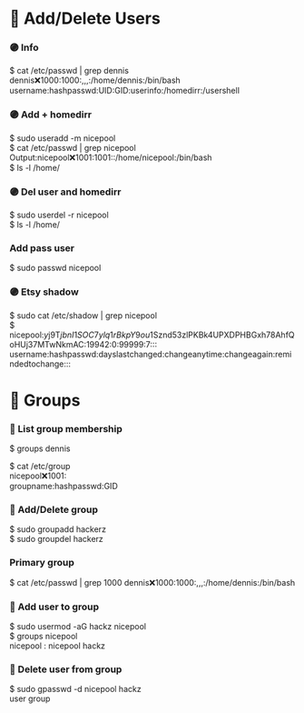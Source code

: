 # 👥 Add/Delete Users

### 🟣 Info 
$ cat /etc/passwd | grep dennis\
dennis:x:1000:1000:,,,:/home/dennis:/bin/bash\
username:hashpasswd:UID:GID:userinfo:/homedirr:/usershell

### 🟣 Add + homedirr
$ sudo useradd -m nicepool\
$ cat /etc/passwd | grep nicepool\
Output:nicepool:x:1001:1001::/home/nicepool:/bin/bash\
$ ls -l /home/


### 🟣 Del user and homedirr
$ sudo userdel -r nicepool\
$ ls -l /home/

### Add pass user
$ sudo passwd nicepool

### 🟣 Etsy shadow
$ sudo cat /etc/shadow | grep nicepool\
$ nicepool:$y$j9T$jbnI1SOC7ylq1rBkpY9ou1$Sznd53zlPKBk4UPXDPHBGxh78AhfQoHUj37MTwNkmAC:19942:0:99999:7:::\
username:hashpasswd:dayslastchanged:changeanytime:changeagain:remindedtochange:::


# 👥 Groups

### 💾 List group membership
$ groups dennis

$ cat /etc/group\
nicepool:x:1001:\
groupname:hashpasswd:GID

### 💾 Add/Delete group
$ sudo groupadd hackerz\
$ sudo groupdel hackerz

### Primary group
$ cat /etc/passwd | grep 1000
dennis:x:1000:1000:,,,:/home/dennis:/bin/bash

### 💾 Add user to group
$ sudo usermod -aG hackz nicepool\
$ groups nicepool\
nicepool : nicepool hackz

### 💾 Delete user from group
$ sudo gpasswd -d nicepool hackz\
                  user     group

